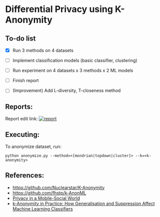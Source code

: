 # Differential Privacy using K-Anonymity
## To-do list
- [x] Run 3 methods on 4 datasets 
- [ ] Implement classification models (basic classifier, clustering)
- [ ] Run experiment on 4 datasets x 3 methods x 2 ML models
- [ ] Finish report
- [ ] (Improvement) Add L-diversity, T-closeness method


## Reports:
Report edit link:
[![report](https://img.shields.io/badge/latex-%23008080.svg?style=for-the-badge&logo=latex&logoColor=white)](https://www.overleaf.com/4786864492ypscdyrmpwzd)


## Executing:
To anonymize dataset, run:
```
python anonymize.py --method=<[mondrian|topdown|cluster]> --k=<k-anonymity>
```

## References:
- https://github.com/Nuclearstar/K-Anonymity
- https://github.com/fhstp/k-AnonML
- [Privacy in a Mobile-Social World](https://courses.cs.duke.edu//fall12/compsci590.3/slides/lec3.pdf)
- [k-Anonymity in Practice: How Generalisation and Suppression Affect Machine Learning Classifiers](https://arxiv.org/abs/2102.04763)
